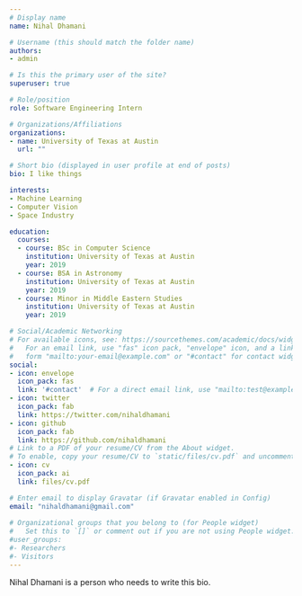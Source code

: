 ```yaml
---
# Display name
name: Nihal Dhamani

# Username (this should match the folder name)
authors:
- admin

# Is this the primary user of the site?
superuser: true

# Role/position
role: Software Engineering Intern

# Organizations/Affiliations
organizations:
- name: University of Texas at Austin
  url: ""

# Short bio (displayed in user profile at end of posts)
bio: I like things

interests:
- Machine Learning
- Computer Vision
- Space Industry

education:
  courses:
  - course: BSc in Computer Science
    institution: University of Texas at Austin
    year: 2019
  - course: BSA in Astronomy
    institution: University of Texas at Austin
    year: 2019
  - course: Minor in Middle Eastern Studies
    institution: University of Texas at Austin
    year: 2019

# Social/Academic Networking
# For available icons, see: https://sourcethemes.com/academic/docs/widgets/#icons
#   For an email link, use "fas" icon pack, "envelope" icon, and a link in the
#   form "mailto:your-email@example.com" or "#contact" for contact widget.
social:
- icon: envelope
  icon_pack: fas
  link: '#contact'  # For a direct email link, use "mailto:test@example.org".
- icon: twitter
  icon_pack: fab
  link: https://twitter.com/nihaldhamani
- icon: github
  icon_pack: fab
  link: https://github.com/nihaldhamani
# Link to a PDF of your resume/CV from the About widget.
# To enable, copy your resume/CV to `static/files/cv.pdf` and uncomment the lines below.  
- icon: cv
  icon_pack: ai
  link: files/cv.pdf

# Enter email to display Gravatar (if Gravatar enabled in Config)
email: "nihaldhamani@gmail.com"
  
# Organizational groups that you belong to (for People widget)
#   Set this to `[]` or comment out if you are not using People widget.  
#user_groups:
#- Researchers
#- Visitors
---
```


Nihal Dhamani is a person who needs to write this bio.
